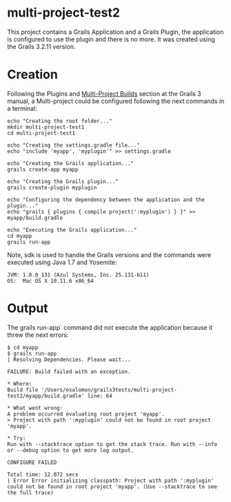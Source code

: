 # multi-project-test2
This project contains a Grails Application and a Grails Plugin, the application is configured to use the plugin and there is no more. It was created using the Grails 3.2.11 version.

# Creation
Following the Plugins and [Multi-Project Builds](http://docs.grails.org/3.2.11/guide/plugins.html) section at the Grails 3 manual, a Multi-project could be configured following the next commands in a terminal:

```
echo "Creating the root folder..."
mkdir multi-project-test1
cd multi-project-test1

echo "Creating the settings.gradle file..."
echo "include 'myapp', 'myplugin'" >> settings.gradle

echo "Creating the Grails application..."
grails create-app myapp

echo "Creating the Grails plugin..."
grails create-plugin myplugin

echo "Configuring the dependency between the application and the plugin..."
echo "grails { plugins { compile project(':myplugin') } }" >> myapp/build.gradle 

echo "Executing the Grails application..."
cd myapp
grails run-app 
```

Note, sdk is used to handle the Grails versions and the commands were executed using Java 1.7 and Yosemite:

    JVM: 1.8.0_131 (Azul Systems, Inc. 25.131-b11)
    OS:  Mac OS X 10.11.6 x86_64

# Output

The grails run-app` command did not execute the application because it threw the next errors:

```
$ cd myapp
$ grails run-app
| Resolving Dependencies. Please wait...

FAILURE: Build failed with an exception.

* Where:
Build file '/Users/esalomon/grails3tests/multi-project-test2/myapp/build.gradle' line: 64

* What went wrong:
A problem occurred evaluating root project 'myapp'.
> Project with path ':myplugin' could not be found in root project 'myapp'.

* Try:
Run with --stacktrace option to get the stack trace. Run with --info or --debug option to get more log output.

CONFIGURE FAILED

Total time: 12.072 secs
| Error Error initializing classpath: Project with path ':myplugin' could not be found in root project 'myapp'. (Use --stacktrace to see the full trace)
```
